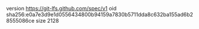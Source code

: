 version https://git-lfs.github.com/spec/v1
oid sha256:e0a7e3d9e1d0556434800b94159a7830b5711dda8c632ba155ad6b28555086ce
size 2128
